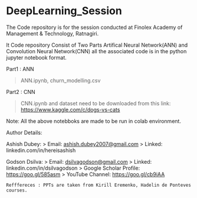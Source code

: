 # DeepLearning_Session
The Code repository is for the session conducted at Finolex Academy of Management &amp; Technology, Ratnagiri.

It Code repository Consist of Two Parts Artifical Neural Network(ANN) and Convolution Neural Network(CNN) all the associated code is in the python jupyter notebook format.

Part1 : ANN
  > ANN.ipynb, churn_modelling.csv
  
 Part2 : CNN
  > CNN.ipynb and dataset need to be downloaded from this link: https://www.kaggle.com/c/dogs-vs-cats
  
  Note: All the above notebboks are made to be run in colab environment.
  
  Author Details:
  
  Ashish Dubey: 
    > Email: ashish.dubey2007@gmail.com
    > Linked: linkedin.com/in/hereisashish
    
  Godson Dsilva: 
    > Email: dsilvagodson@gmail.com
    > Linked: linkedin.com/in/dsilvagodson
    > Google Scholar Profile: https://goo.gl/585asm
    > YouTube Channel: https://goo.gl/cb9iAA
    
    
    Refffereces : PPTs are taken from Kirill Eremenko, Hadelin de Ponteves courses.

